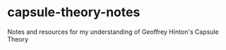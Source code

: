 # capsule-theory-notes
Notes and resources for my understanding of Geoffrey Hinton's Capsule Theory
